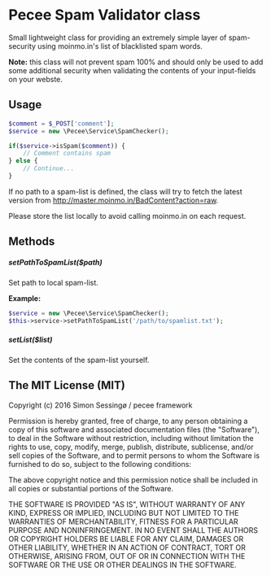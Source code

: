 # Pecee Spam Validator class

Small lightweight class for providing an extremely simple layer of spam-security using moinmo.in's list of blacklisted spam words.

**Note:** this class will not prevent spam 100% and should only be used to add some additional security when validating the contents of your input-fields on your webste.

## Usage

```php
$comment = $_POST['comment'];
$service = new \Pecee\Service\SpamChecker();

if($service->isSpam($comment)) {
    // Comment contains spam
} else {
    // Continue...
}
```

If no path to a spam-list is defined, the class will try to fetch the latest version from http://master.moinmo.in/BadContent?action=raw.

Please store the list locally to avoid calling moinmo.in on each request.

## Methods

##### setPathToSpamList($path)

Set path to local spam-list.

**Example:**

```php
$service = new \Pecee\Service\SpamChecker();
$this->service->setPathToSpamList('/path/to/spamlist.txt');
```

##### setList($list)

Set the contents of the spam-list yourself.


## The MIT License (MIT)

Copyright (c) 2016 Simon Sessingø / pecee framework

Permission is hereby granted, free of charge, to any person obtaining a copy
of this software and associated documentation files (the "Software"), to deal
in the Software without restriction, including without limitation the rights
to use, copy, modify, merge, publish, distribute, sublicense, and/or sell
copies of the Software, and to permit persons to whom the Software is
furnished to do so, subject to the following conditions:

The above copyright notice and this permission notice shall be included in all
copies or substantial portions of the Software.

THE SOFTWARE IS PROVIDED "AS IS", WITHOUT WARRANTY OF ANY KIND, EXPRESS OR
IMPLIED, INCLUDING BUT NOT LIMITED TO THE WARRANTIES OF MERCHANTABILITY,
FITNESS FOR A PARTICULAR PURPOSE AND NONINFRINGEMENT. IN NO EVENT SHALL THE
AUTHORS OR COPYRIGHT HOLDERS BE LIABLE FOR ANY CLAIM, DAMAGES OR OTHER
LIABILITY, WHETHER IN AN ACTION OF CONTRACT, TORT OR OTHERWISE, ARISING FROM,
OUT OF OR IN CONNECTION WITH THE SOFTWARE OR THE USE OR OTHER DEALINGS IN THE
SOFTWARE.

